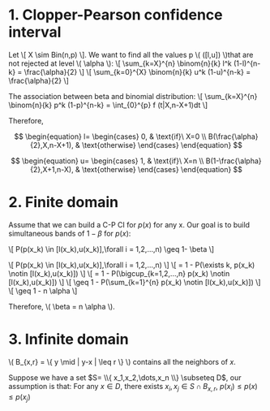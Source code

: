 
# 1. Clopper-Pearson confidence interval

Let
\\[ X \sim Bin(n,p) \\].
We want to find all the values p \\( ([l,u]) \\)that are not rejected at level \\( \alpha \\):
\\[ \sum_{k=X}^{n} \binom{n}{k} l^k (1-l)^{n-k} = \frac{\alpha}{2} \\]
\\[ \sum_{k=0}^{X} \binom{n}{k} u^k (1-u)^{n-k} = \frac{\alpha}{2} \\]

The association between beta and binomial distribution:
\\[ \sum_{k=X}^{n} \binom{n}{k} p^k (1-p)^{n-k} = \int_{0}^{p} f (t|X,n-X+1)dt \\]

Therefore,

$$ \begin{equation}
    l=
    \begin{cases}
      0, & \text{if}\ X=0 \\
      B(\frac{\alpha}{2},X,n-X+1), & \text{otherwise}
    \end{cases}
  \end{equation} $$

$$ \begin{equation}
    u=
    \begin{cases}
      1, & \text{if}\ X=n \\
      B(1-\frac{\alpha}{2},X+1,n-X), & \text{otherwise}
    \end{cases}
  \end{equation} $$




# 2. Finite domain

Assume that we can build a C-P CI for $p(x)$ for any x. Our goal is to build simultaneous bands of $1- \beta$ for $p(x)$:

\\[ P(p(x_k) \in [l(x_k),u(x_k)],\forall i = 1,2,...,n) \geq 1- \beta \\]

\\[ P(p(x_k) \in [l(x_k),u(x_k)],\forall i = 1,2,...,n) \\]
\\[ = 1 - P(\exists k, p(x_k) \notin [l(x_k),u(x_k)]) \\]
\\[ = 1 - P(\bigcup_{k=1,2,...,n} p(x_k) \notin [l(x_k),u(x_k)]) \\]
\\[ \geq 1 - P(\sum_{k=1}^{n} p(x_k) \notin [l(x_k),u(x_k)]) \\]
\\[ \geq 1 - n \alpha \\]

Therefore, \\( \beta = n \alpha \\).

# 3. Infinite domain

\\( B_{x,r} = \\{ y \mid \| y-x \| \leq r \\} \\) contains all the neighbors of $x$.

Suppose we have a set $S= \\{ x_1,x_2,\dots,x_n \\} \subseteq D$, our assumption is that:
For any $x \in D$, there exists $x_i,x_j \in S \cap B_{x,r}$, $p(x_i)\leq p(x) \leq p(x_j)$


